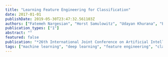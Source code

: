 ```yaml
---
title: "Learning Feature Engineering for Classification"
date: 2017-01-01
publishDate: 2019-05-30T23:47:32.561103Z
authors: ["Fatemeh Nargesian", "Horst Samulowitz", "Udayan Khurana", "Elias B. Khalil", "Deepak Turaga"]
publication_types: ["1"]
abstract: ""
featured: false
publication: "*26th International Joint Conference on Artificial Intelligence (IJCAI)*"
tags: ["machine learning", "deep learning", "feature engineering", "classification"]
---
```


